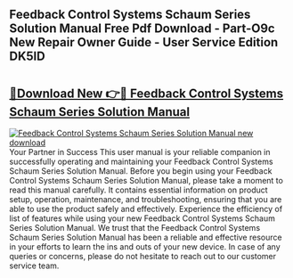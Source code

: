 ## Feedback Control Systems Schaum Series Solution Manual Free Pdf Download - Part-O9c New Repair Owner Guide - User Service Edition DK5lD

# <h2><a href="http://bc82960.oget.top/?id=Feedback+Control+Systems+Schaum+Series+Solution+Manual">🔗Download New 👉🔴 Feedback Control Systems Schaum Series Solution Manual</a></h2>

[![Feedback Control Systems Schaum Series Solution Manual new download](https://i.imgur.com/5g1atiW.png)](http://bc82960.oget.top/?id=Feedback+Control+Systems+Schaum+Series+Solution+Manual)
Your Partner in Success This user manual is your reliable companion in successfully operating and maintaining your Feedback Control Systems Schaum Series Solution Manual. Before you begin using your Feedback Control Systems Schaum Series Solution Manual, please take a moment to read this manual carefully. It contains essential information on product setup, operation, maintenance, and troubleshooting, ensuring that you are able to use the product safely and effectively. Experience the efficiency of list of features while using your new Feedback Control Systems Schaum Series Solution Manual. We trust that the Feedback Control Systems Schaum Series Solution Manual has been a reliable and effective resource in your efforts to learn the ins and outs of your new device. In case of any queries or concerns, please do not hesitate to reach out to our customer service team.
